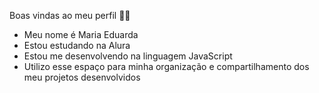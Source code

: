 
Boas vindas ao meu perfil 💙💙

- Meu nome é Maria Eduarda
- Estou estudando na Alura
- Estou me desenvolvendo na linguagem JavaScript
- Utilizo esse espaço para minha organização e compartilhamento dos meu projetos desenvolvidos
